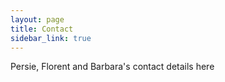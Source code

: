 ```yaml
---
layout: page
title: Contact
sidebar_link: true
---
```


Persie, Florent and Barbara's contact details here